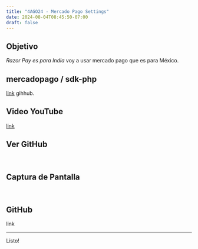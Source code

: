 ```yaml
---
title: "4AGO24 - Mercado Pago Settings"
date: 2024-08-04T08:45:50-07:00
draft: false
---
```



## Objetivo
*Razor Pay es para India*
voy a usar mercado pago que es para México.
<br>

## mercadopago / sdk-php
[link](https://github.com/mercadopago/sdk-php) gihhub.
<br>

## Video YouTube
[link](https://www.youtube.com/watch?v=r7QK8TEJeNE)
<br>

## Ver GitHub
<br>

## Captura de Pantalla
<br>

## GitHub
link

* * *
Listo!